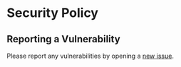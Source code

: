 # Security Policy

## Reporting a Vulnerability

Please report any vulnerabilities by opening a [new issue](https://github.com/FjellOverflow/VerMon/issues/new?template=bug_report.md).
